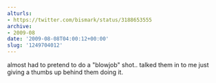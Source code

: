 ```yaml
---
alturls:
- https://twitter.com/bismark/status/3188653555
archive:
- 2009-08
date: '2009-08-08T04:00:12+00:00'
slug: '1249704012'
---
```


almost had to pretend to do a "blowjob" shot.. talked them in to me just giving a thumbs up behind them doing it.

